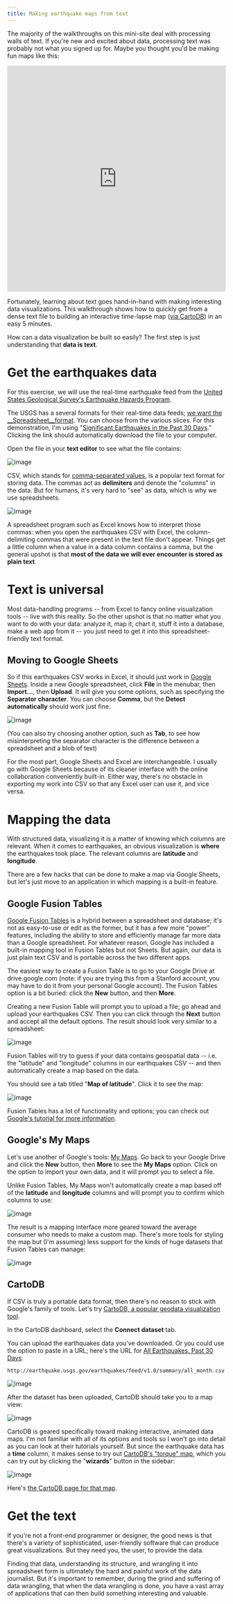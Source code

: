 ```yaml
---
title: Making earthquake maps from text
---
```


The majority of the walkthroughs on this mini-site deal with processing walls of text. If you're new and excited about data, processing text was probably not what you signed up for. Maybe you thought you'd be making fun maps like this:

<iframe width="100%" height="520" frameborder="0" src="https://dundee.cartodb.com/viz/31df1b04-5d22-11e5-b446-0e6e1df11cbf/embed_map" allowfullscreen webkitallowfullscreen mozallowfullscreen oallowfullscreen msallowfullscreen></iframe>

Fortunately, learning about text goes hand-in-hand with making interesting data visualizations. This walkthrough shows how to quickly get from a dense text file to building an interactive time-lapse map ([via CartoDB](http://docs.cartodb.com/tutorials/introduction_torque.html)) in an easy 5 minutes. 

How can a data visualization be built so easily? The first step is just understanding that __data is text__.



# Get the earthquakes data

For this exercise, we will use the real-time earthquake feed from the [United States Geological Survey's Earthquake Hazards Program](http://earthquake.usgs.gov/).

The USGS has a several formats for their real-time data feeds; [we want the __Spreadsheet__format](http://earthquake.usgs.gov/earthquakes/feed/v1.0/csv.php). You can choose from the various slices. For this demonstration, I'm using "[Significant Earthquakes in the Past 30 Days](http://earthquake.usgs.gov/earthquakes/feed/v1.0/summary/significant_month.csv)." Clicking the link should automatically download the file to your computer.

Open the file in your __text editor__ to see what the file contains:

![image](/files/images/lessons/earthquakes.csv.png)

CSV, which stands for [comma-separated values](https://en.wikipedia.org/wiki/Comma-separated_values), is a popular text format for storing data. The commas act as __delimiters__ and denote the "columns" in the data. But for humans, it's very hard to "see" as data, which is why we use spreadsheets.

![image](/files/images/lessons/earthquakes.csv.excel.png)


A spreadsheet program such as Excel knows how to interpret those commas: when you open the earthquakes CSV with Excel, the column-delimiting commas that were present in the text file don't appear. Things get a little column when a value in a data column contains a comma, but the general upshot is that __most of the data we will ever encounter is stored as plain text__. 

# Text is universal

Most data-handling programs -- from Excel to fancy online visualization tools -- live with this reality. So the other upshot is that no matter what you want to do with your data: analyze it, map it, chart it, stuff it into a database, make a web app from it -- you just need to get it into this spreadsheet-friendly text format.


## Moving to Google Sheets

So if this earthquakes CSV works in Excel, it should just work in [Google Sheets](https://www.google.com/sheets/about/). Inside a new Google spreadsheet, click __File__ in the menubar, then __Import...__, then __Upload__. It will give you some options, such as specifying the __Separator character__. You can choose __Comma__, but the __Detect automatically__ should work just fine.

![image](/files/images/lessons/earthquakes.csv.import.google.png)

(You can also try choosing another option, such as __Tab__, to see how misinterpreting the separator character is the difference between a spreadsheet and a blob of text)

For the most part, Google Sheets and Excel are interchangeable. I usually go with Google Sheets because of its cleaner interface with the online collaboration conveniently built-in. Either way, there's no obstacle in exporting my work into CSV so that any Excel user can use it, and vice versa.

# Mapping the data

With structured data, visualizing it is a matter of knowing which columns are relevant. When it comes to earthquakes, an obvious visualization is __where__ the earthquakes took place. The relevant columns are __latitude__ and __longitude__. 

There are a few hacks that can be done to make a map via Google Sheets, but let's just move to an application in which mapping is a built-in feature.

## Google Fusion Tables

[Google Fusion Tables](https://support.google.com/fusiontables/answer/2571232?hl=en) is a hybrid between a spreadsheet and database; it's not as easy-to-use or edit as the former, but it has a few more "power" features, including the ability to store and efficiently manage far more data than a Google spreadsheet. For whatever reason, Google has included a built-in mapping tool in Fusion Tables but not Sheets. But again, our data is just plain text CSV and is portable across the two different apps.

The easiest way to create a Fusion Table is to go to your Google Drive at drive.google.com (note: if you are trying this from a Stanford account, you may have to do it from your personal Google account). The Fusion Tables option is a bit buried: click the __New__ button, and then __More__.

Creating a new Fusion Table will prompt you to upload a file; go ahead and upload your earthquakes CSV. Then you can click through the __Next__ button and accept all the default options. The result should look very similar to a spreadsheet:

![image](files/images/lessons/earthquakes.csv.in.ft.png)

Fusion Tables will try to guess if your data contains geospatial data -- i.e. the "latitude" and "longitude" columns in our earthquakes CSV -- and then automatically create a map based on the data.

You should see a tab titled "__Map of latitude__". Click it to see the map:

![image](/files/images/lessons/earthquakes.csv.in.ft.map.png)

Fusion Tables has a lot of functionality and options; you can check out [Google's tutorial for more information](http://support.google.com/fusiontables/bin/answer.py?answer=184641).

## Google's My Maps

Let's use another of Google's tools: [My Maps](https://www.google.com/mymaps). Go back to your Google Drive and click the __New__ button, then __More__ to see the __My Maps__ option. Click on the option to import your own data, and it will prompt you to select a file. 

Unlike Fusion Tables, My Maps won't automatically create a map based off of the __latitude__ and __longitude__ columns and will prompt you to confirm which columns to use:

![image](/files/images/lessons/earthquakes.csv.import.to-mymaps.png)

The result is a mapping interface more geared toward the average consumer who needs to make a custom map. There's more tools for styling the map but (I'm assuming) less support for the kinds of huge datasets that Fusion Tables can manage:

![image](/files/images/lessons/earthquakes.csv.in.mymaps.png)

## CartoDB

If CSV is truly a portable data format, then there's no reason to stick with Google's family of tools. Let's try [CartoDB, a popular geodata visualization tool](https://cartodb.com/). 

In the CartoDB dashboard, select the __Connect dataset__ tab. 

You can upload the earthquakes data you've downloaded. Or you could use the option to paste in a URL; here's the URL for [All Earthquakes, Past 30 Days](http://earthquake.usgs.gov/earthquakes/feed/v1.0/summary/all_month.csv):

`http://earthquake.usgs.gov/earthquakes/feed/v1.0/summary/all_month.csv`

![image](/files/images/lessons/earthquakes.csv.cartodb-upload.png)

After the dataset has been uploaded, CartoDB should take you to a map view:

![image](/files/images/lessons/earthquakes.csv.cartodb-newmap.png)

CartoDB is geared specifically toward making interactive, animated data maps. I'm not familiar with all of its options and tools so I won't go into detail as you can look at their tutorials yourself. But since the earthquake data has a __time__ column, it makes sense to try out [CartoDB's "torque" map](http://docs.cartodb.com/tutorials/introduction_torque.html), which you can try out by clicking the "__wizards__" button in the sidebar:

![image](/files/images/lessons/earthquakes.csv.cartodb-torque-wizard.png)

Here's [the CartoDB page for that map](https://dundee.cartodb.com/viz/31df1b04-5d22-11e5-b446-0e6e1df11cbf/map).


# Get the text

If you're not a front-end programmer or designer, the good news is that there's a variety of sophisticated, user-friendly software that can produce great visualizations. But they need you, the user, to provide the data.

Finding that data, understanding its structure, and wrangling it into spreadsheet form is ultimately the hard and painful work of the data journalist. But it's important to remember, during the grind and suffering of data wrangling, that when the data wrangling is done, you have a vast array of applications that can then build something interesting and valuable.












